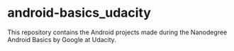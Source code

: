 # android-basics_udacity
This repository contains the Android projects made during the Nanodegree Android Basics by Google at Udacity.
